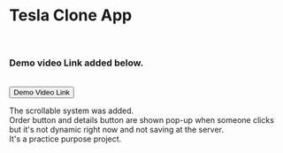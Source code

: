 <h1> Tesla Clone App</h1> <br>
<h3>Demo video Link added below.</h3> <br>
<button type="submit" href="https://www.google.com/url?sa=D&q=https://drive.google.com/file/d/1NHfuwPnbSumbhmoWF0Xf0iE24qMHyNXQ/view&ust=1626428280000000&usg=AOvVaw3b-f9TBtFiGrqYUiKODuEn&hl=en">Demo Video Link</button>

<p>The scrollable system was added. <br>
Order button and details button are shown pop-up when someone clicks but it's not dynamic right now and not saving at the server. <br>
It's a practice purpose project. </p>

